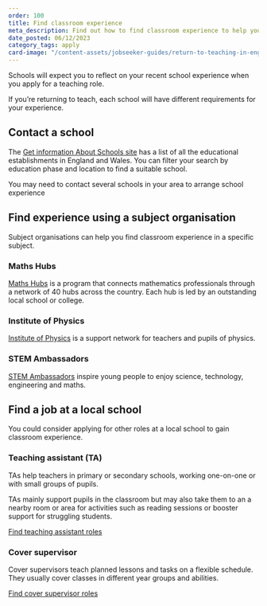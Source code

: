 ```yaml
---
order: 100
title: Find classroom experience
meta_description: Find out how to find classroom experience to help you return to teaching.
date_posted: 06/12/2023
category_tags: apply
card-image: "/content-assets/jobseeker-guides/return-to-teaching-in-england/find-classroom-experience.jpg"
---
```


Schools will expect you to reflect on your recent school experience when you apply for a teaching role. 

If you’re returning to teach, each school will have different requirements for your experience.

## Contact a school

The [Get information About Schools site](https://get-information-schools.service.gov.uk/?) has a list of all the educational establishments in England and Wales. You can filter your search by education phase and location to find a suitable school.

You may need to contact several schools in your area to arrange school experience

## Find experience using a subject organisation

Subject organisations can help you find classroom experience in a specific subject.

### Maths Hubs

[Maths Hubs](https://www.ncetm.org.uk/maths-hubs/?) is a program that connects mathematics professionals through a network of 40 hubs across the country. Each hub is led by an outstanding local school or college.

### Institute of Physics

[Institute of Physics](https://www.iop.org/) is a support network for teachers and pupils of physics.

### STEM Ambassadors

[STEM Ambassadors](https://www.stem.org.uk/stem-ambassadors) inspire young people to enjoy science, technology, engineering and maths.

## Find a job at a local school

You could consider applying for other roles at a local school to gain classroom experience.

### Teaching assistant (TA)

TAs help teachers in primary or secondary schools, working one-on-one or with small groups of pupils. 

TAs mainly support pupils in the classroom but may also take them to an a nearby room or area for activities such as reading sessions or booster support for struggling students.

[Find teaching assistant roles](https://teaching-vacancies.service.gov.uk/jobs?ect_statuses%5B%5D=&keyword=&location=&organisation_slug=&organisation_types%5B%5D=&phases%5B%5D=&previous_keyword=&quick_apply%5B%5D=&radius=0&school_types%5B%5D=&sort_by=publish_on&sort_by=publish_on&subjects%5B%5D=&support_job_roles%5B%5D=&support_job_roles%5B%5D=teaching_assistant&teaching_job_roles%5B%5D=&visa_sponsorship_availability%5B%5D=&working_patterns%5B%5D=)

### Cover supervisor

Cover supervisors teach planned lessons and tasks on a flexible schedule. They usually cover classes in different year groups and abilities. 

[Find cover supervisor roles](https://teaching-vacancies.service.gov.uk/jobs?visa_sponsorship_availability%5B%5D=&teaching_job_roles%5B%5D=&support_job_roles%5B%5D=&support_job_roles%5B%5D=education_support&phases%5B%5D=&subjects%5B%5D=&ect_statuses%5B%5D=&organisation_types%5B%5D=&school_types%5B%5D=&working_patterns%5B%5D=&quick_apply%5B%5D=&previous_keyword=&organisation_slug=&keyword=&location=&radius=0&sort_by=publish_on&sort_by=publish_on)